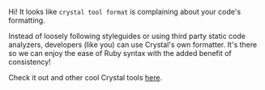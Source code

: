 Hi! It looks like `crystal tool format` is complaining about your code's formatting.

Instead of loosely following styleguides or using third party static code analyzers, developers (like you) can use Crystal's own formatter. It's there so we can enjoy the ease of Ruby syntax with the added benefit of consistency!

Check it out and other cool Crystal tools [here](https://crystal-lang.org/2015/09/05/tools.html).
